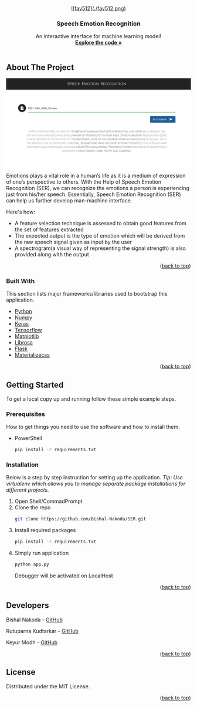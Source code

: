 <!-- PROJECT LOGO -->
<br />
<div align="center">
  <a href="https://github.com/Bishal-Nakoda/SER">
    ![fav512](./fav512.png)
  </a>

  <h3 align="center">Speech Emotion Recognition</h3>

  <p align="center">
    An interactive interface for machine learning model!
    <br />
    <a href="https://github.com/Bishal-Nakoda/SER"><strong>Explore the code »</strong></a>
    <br />
    <br />
  </p>
</div>

<!-- ABOUT THE PROJECT -->
## About The Project

![demo](./demo.png)
Emotions plays a vital role in a human’s life as it is a medium of expression of one’s perspective to others. With the Help of Speech Emotion Recognition (SER), we can recognize the emotions a person is experiencing just from his/her speech. Essentially, Speech Emotion Recognition (SER) can help us further develop man-machine interface.

Here's how:
* A feature selection technique is assessed to obtain good features from the set of features extracted
* The expected output is the type of emotion which will be derived from the raw speech signal given as input by the user
* A spectrogram(a visual way of representing the signal strength) is also provided along with the output 

<p align="right">(<a href="#top">back to top</a>)</p>

### Built With

This section lists major frameworks/libraries used to bootstrap this application. 

* [Python](https://www.python.org/)
* [Numpy](https://numpy.org/)
* [Keras](https://keras.io/)
* [Tensorflow](https://www.tensorflow.org/)
* [Matplotlib](https://matplotlib.org/)
* [Librosa](https://librosa.org/doc/latest/index.html)
* [Flask](https://flask.palletsprojects.com/en/2.0.x/)
* [Materializecss](https://materializecss.com/)


<p align="right">(<a href="#top">back to top</a>)</p>

<!-- GETTING STARTED -->
## Getting Started

To get a local copy up and running follow these simple example steps.

### Prerequisites

How to get things you need to use the software and how to install them.
* PowerShell
  ```sh
  pip install -r requirements.txt
  ```

### Installation


Below is a step by step instruction for setting up the application. *Tip: Use virtualenv which allows you to manage separate package installations for different projects.*

1. Open Shell/CommadPrompt
1. Clone the repo
   ```sh
   git clone https://github.com/Bishal-Nakoda/SER.git
   ```
3. Install required packages
   ```sh
   pip install -r requirements.txt
   ```
4. Simply run application
   ```sh
   python app.py
   ```
   Debugger will be activated on LocalHost

<p align="right">(<a href="#top">back to top</a>)</p>

<!-- CONTACT -->
## Developers

Bishal Nakoda - [GitHub](https://github.com/Bishal-Nakoda)</br>

Rutuparna Kudtarkar - [GitHub](https://github.com/rutuparna07)</br>

Keyur Modh - [GitHub](https://github.com/BearOnBeets)</br>

<p align="right">(<a href="#top">back to top</a>)</p>

<!-- LICENSE -->
## License

Distributed under the MIT License.
<p align="right">(<a href="#top">back to top</a>)</p>
